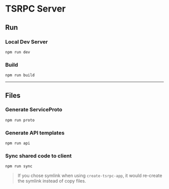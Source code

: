 # TSRPC Server

## Run
### Local Dev Server
```
npm run dev
```



### Build
```
npm run build
```

---

## Files
### Generate ServiceProto
```
npm run proto
```

### Generate API templates
```
npm run api
```

### Sync shared code to client

```
npm run sync
```

> If you chose symlink when using `create-tsrpc-app`, it would re-create the symlink instead of copy files.
